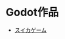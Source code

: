 # Godot作品
- [スイカゲーム](https://github.com/HITSchool/godot-01-suikagame/releases/download/game/JunkGame.exe)
